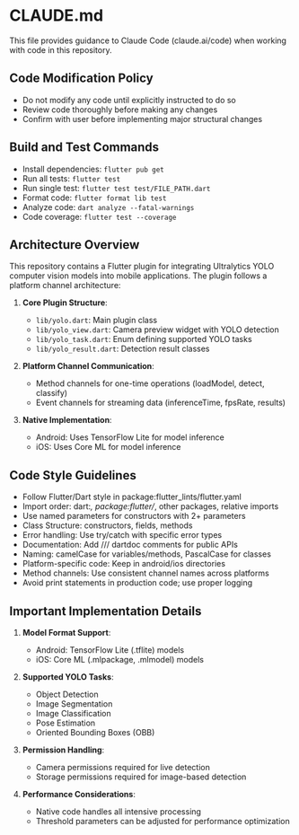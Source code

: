 # CLAUDE.md

This file provides guidance to Claude Code (claude.ai/code) when working with code in this repository.

## Code Modification Policy

- Do not modify any code until explicitly instructed to do so
- Review code thoroughly before making any changes
- Confirm with user before implementing major structural changes

## Build and Test Commands

- Install dependencies: `flutter pub get`
- Run all tests: `flutter test`
- Run single test: `flutter test test/FILE_PATH.dart`
- Format code: `flutter format lib test`
- Analyze code: `dart analyze --fatal-warnings`
- Code coverage: `flutter test --coverage`

## Architecture Overview

This repository contains a Flutter plugin for integrating Ultralytics YOLO computer vision models into mobile applications. The plugin follows a platform channel architecture:

1. **Core Plugin Structure**:

   - `lib/yolo.dart`: Main plugin class
   - `lib/yolo_view.dart`: Camera preview widget with YOLO detection
   - `lib/yolo_task.dart`: Enum defining supported YOLO tasks
   - `lib/yolo_result.dart`: Detection result classes

2. **Platform Channel Communication**:

   - Method channels for one-time operations (loadModel, detect, classify)
   - Event channels for streaming data (inferenceTime, fpsRate, results)

3. **Native Implementation**:
   - Android: Uses TensorFlow Lite for model inference
   - iOS: Uses Core ML for model inference

## Code Style Guidelines

- Follow Flutter/Dart style in package:flutter_lints/flutter.yaml
- Import order: dart:_, package:flutter/_, other packages, relative imports
- Use named parameters for constructors with 2+ parameters
- Class Structure: constructors, fields, methods
- Error handling: Use try/catch with specific error types
- Documentation: Add /// dartdoc comments for public APIs
- Naming: camelCase for variables/methods, PascalCase for classes
- Platform-specific code: Keep in android/ios directories
- Method channels: Use consistent channel names across platforms
- Avoid print statements in production code; use proper logging

## Important Implementation Details

1. **Model Format Support**:

   - Android: TensorFlow Lite (.tflite) models
   - iOS: Core ML (.mlpackage, .mlmodel) models

2. **Supported YOLO Tasks**:

   - Object Detection
   - Image Segmentation
   - Image Classification
   - Pose Estimation
   - Oriented Bounding Boxes (OBB)

3. **Permission Handling**:

   - Camera permissions required for live detection
   - Storage permissions required for image-based detection

4. **Performance Considerations**:
   - Native code handles all intensive processing
   - Threshold parameters can be adjusted for performance optimization
